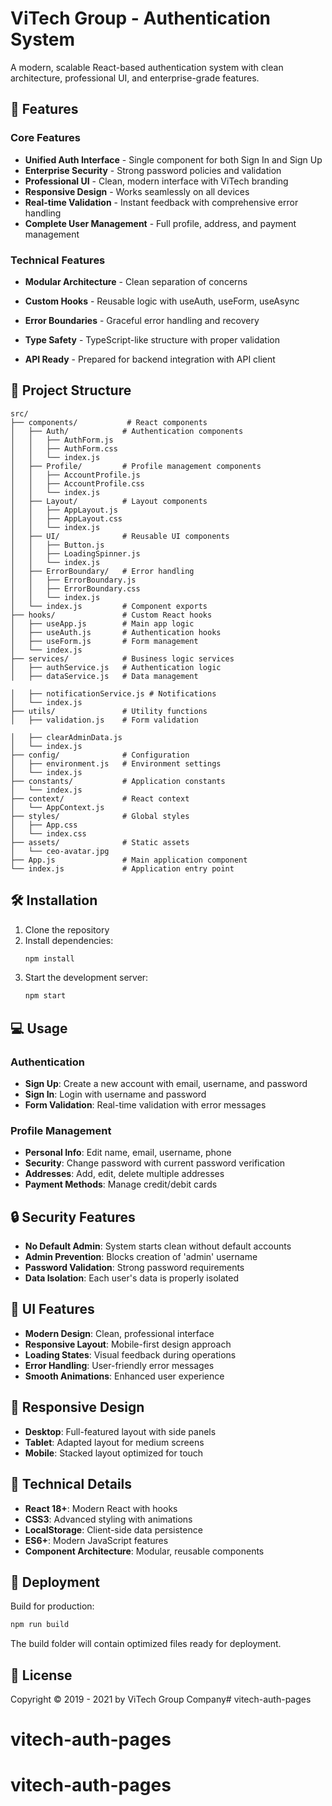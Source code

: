 # ViTech Group - Authentication System

A modern, scalable React-based authentication system with clean architecture, professional UI, and enterprise-grade features.

## 🚀 Features

### Core Features
- **Unified Auth Interface** - Single component for both Sign In and Sign Up
- **Enterprise Security** - Strong password policies and validation
- **Professional UI** - Clean, modern interface with ViTech branding
- **Responsive Design** - Works seamlessly on all devices
- **Real-time Validation** - Instant feedback with comprehensive error handling
- **Complete User Management** - Full profile, address, and payment management

### Technical Features
- **Modular Architecture** - Clean separation of concerns
- **Custom Hooks** - Reusable logic with useAuth, useForm, useAsync
- **Error Boundaries** - Graceful error handling and recovery

- **Type Safety** - TypeScript-like structure with proper validation
- **API Ready** - Prepared for backend integration with API client

## 📁 Project Structure

```
src/
├── components/           # React components
│   ├── Auth/            # Authentication components
│   │   ├── AuthForm.js
│   │   ├── AuthForm.css
│   │   └── index.js
│   ├── Profile/         # Profile management components
│   │   ├── AccountProfile.js
│   │   ├── AccountProfile.css
│   │   └── index.js
│   ├── Layout/          # Layout components
│   │   ├── AppLayout.js
│   │   ├── AppLayout.css
│   │   └── index.js
│   ├── UI/              # Reusable UI components
│   │   ├── Button.js
│   │   ├── LoadingSpinner.js
│   │   └── index.js
│   ├── ErrorBoundary/   # Error handling
│   │   ├── ErrorBoundary.js
│   │   ├── ErrorBoundary.css
│   │   └── index.js
│   └── index.js         # Component exports
├── hooks/               # Custom React hooks
│   ├── useApp.js        # Main app logic
│   ├── useAuth.js       # Authentication hooks
│   ├── useForm.js       # Form management
│   └── index.js
├── services/            # Business logic services
│   ├── authService.js   # Authentication logic
│   ├── dataService.js   # Data management

│   ├── notificationService.js # Notifications
│   └── index.js
├── utils/               # Utility functions
│   ├── validation.js    # Form validation

│   ├── clearAdminData.js
│   └── index.js
├── config/              # Configuration
│   ├── environment.js   # Environment settings
│   └── index.js
├── constants/           # Application constants
│   └── index.js
├── context/             # React context
│   └── AppContext.js
├── styles/              # Global styles
│   ├── App.css
│   └── index.css
├── assets/              # Static assets
│   └── ceo-avatar.jpg
├── App.js               # Main application component
└── index.js             # Application entry point
```

## 🛠️ Installation

1. Clone the repository
2. Install dependencies:
   ```bash
   npm install
   ```
3. Start the development server:
   ```bash
   npm start
   ```

## 💻 Usage

### Authentication
- **Sign Up**: Create a new account with email, username, and password
- **Sign In**: Login with username and password
- **Form Validation**: Real-time validation with error messages

### Profile Management
- **Personal Info**: Edit name, email, username, phone
- **Security**: Change password with current password verification
- **Addresses**: Add, edit, delete multiple addresses
- **Payment Methods**: Manage credit/debit cards

## 🔒 Security Features

- **No Default Admin**: System starts clean without default accounts
- **Admin Prevention**: Blocks creation of 'admin' username
- **Password Validation**: Strong password requirements
- **Data Isolation**: Each user's data is properly isolated

## 🎨 UI Features

- **Modern Design**: Clean, professional interface
- **Responsive Layout**: Mobile-first design approach
- **Loading States**: Visual feedback during operations
- **Error Handling**: User-friendly error messages
- **Smooth Animations**: Enhanced user experience

## 📱 Responsive Design

- **Desktop**: Full-featured layout with side panels
- **Tablet**: Adapted layout for medium screens
- **Mobile**: Stacked layout optimized for touch

## 🔧 Technical Details

- **React 18+**: Modern React with hooks
- **CSS3**: Advanced styling with animations
- **LocalStorage**: Client-side data persistence
- **ES6+**: Modern JavaScript features
- **Component Architecture**: Modular, reusable components

## 🚀 Deployment

Build for production:
```bash
npm run build
```

The build folder will contain optimized files ready for deployment.

## 📄 License

Copyright © 2019 - 2021 by ViTech Group Company# vitech-auth-pages
# vitech-auth-pages
# vitech-auth-pages
